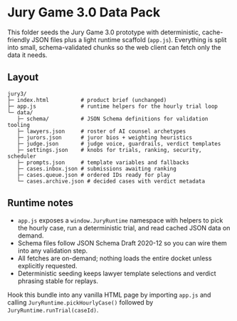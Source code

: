 # Jury Game 3.0 Data Pack

This folder seeds the Jury Game 3.0 prototype with deterministic, cache-friendly JSON files plus a light runtime scaffold (`app.js`). Everything is split into small, schema-validated chunks so the web client can fetch only the data it needs.

## Layout

```
jury3/
├─ index.html          # product brief (unchanged)
├─ app.js              # runtime helpers for the hourly trial loop
└─ data/
   ├─ schema/          # JSON Schema definitions for validation tooling
   ├─ lawyers.json     # roster of AI counsel archetypes
   ├─ jurors.json      # juror bios + weighting heuristics
   ├─ judge.json       # judge voice, guardrails, verdict templates
   ├─ settings.json    # knobs for trials, ranking, security, scheduler
   ├─ prompts.json     # template variables and fallbacks
   ├─ cases.inbox.json # submissions awaiting ranking
   ├─ cases.queue.json # ordered IDs ready for play
   └─ cases.archive.json # decided cases with verdict metadata
```

## Runtime notes

- `app.js` exposes a `window.JuryRuntime` namespace with helpers to pick the hourly case, run a deterministic trial, and read cached JSON data on demand.
- Schema files follow JSON Schema Draft 2020-12 so you can wire them into any validation step.
- All fetches are on-demand; nothing loads the entire docket unless explicitly requested.
- Deterministic seeding keeps lawyer template selections and verdict phrasing stable for replays.

Hook this bundle into any vanilla HTML page by importing `app.js` and calling `JuryRuntime.pickHourlyCase()` followed by `JuryRuntime.runTrial(caseId)`.
